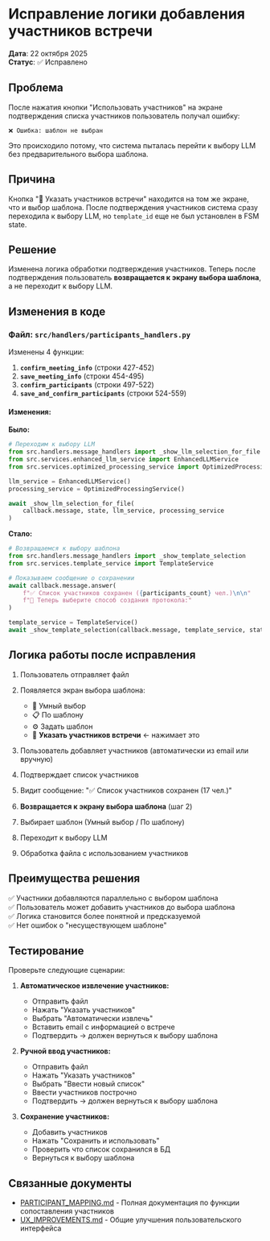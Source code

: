 # Исправление логики добавления участников встречи

**Дата**: 22 октября 2025  
**Статус**: ✅ Исправлено

## Проблема

После нажатия кнопки "Использовать участников" на экране подтверждения списка участников пользователь получал ошибку:

```
❌ Ошибка: шаблон не выбран
```

Это происходило потому, что система пыталась перейти к выбору LLM без предварительного выбора шаблона.

## Причина

Кнопка "👥 Указать участников встречи" находится на том же экране, что и выбор шаблона. После подтверждения участников система сразу переходила к выбору LLM, но `template_id` еще не был установлен в FSM state.

## Решение

Изменена логика обработки подтверждения участников. Теперь после подтверждения пользователь **возвращается к экрану выбора шаблона**, а не переходит к выбору LLM.

## Изменения в коде

### Файл: `src/handlers/participants_handlers.py`

Изменены 4 функции:

1. **`confirm_meeting_info`** (строки 427-452)
2. **`save_meeting_info`** (строки 454-495)
3. **`confirm_participants`** (строки 497-522)
4. **`save_and_confirm_participants`** (строки 524-559)

#### Изменения:

**Было:**
```python
# Переходим к выбору LLM
from src.handlers.message_handlers import _show_llm_selection_for_file
from src.services.enhanced_llm_service import EnhancedLLMService
from src.services.optimized_processing_service import OptimizedProcessingService

llm_service = EnhancedLLMService()
processing_service = OptimizedProcessingService()

await _show_llm_selection_for_file(
    callback.message, state, llm_service, processing_service
)
```

**Стало:**
```python
# Возвращаемся к выбору шаблона
from src.handlers.message_handlers import _show_template_selection
from src.services.template_service import TemplateService

# Показываем сообщение о сохранении
await callback.message.answer(
    f"✅ Список участников сохранен ({participants_count} чел.)\n\n"
    f"📝 Теперь выберите способ создания протокола:"
)

template_service = TemplateService()
await _show_template_selection(callback.message, template_service, state)
```

## Логика работы после исправления

1. Пользователь отправляет файл
2. Появляется экран выбора шаблона:
   - 🤖 Умный выбор
   - 📋 По шаблону
   - ⚙️ Задать шаблон
   - 👥 **Указать участников встречи** ← нажимает это

3. Пользователь добавляет участников (автоматически из email или вручную)
4. Подтверждает список участников
5. Видит сообщение: "✅ Список участников сохранен (17 чел.)"
6. **Возвращается к экрану выбора шаблона** (шаг 2)
7. Выбирает шаблон (Умный выбор / По шаблону)
8. Переходит к выбору LLM
9. Обработка файла с использованием участников

## Преимущества решения

✅ Участники добавляются параллельно с выбором шаблона  
✅ Пользователь может добавить участников до выбора шаблона  
✅ Логика становится более понятной и предсказуемой  
✅ Нет ошибок о "несуществующем шаблоне"  

## Тестирование

Проверьте следующие сценарии:

1. **Автоматическое извлечение участников:**
   - Отправить файл
   - Нажать "Указать участников"
   - Выбрать "Автоматически извлечь"
   - Вставить email с информацией о встрече
   - Подтвердить → должен вернуться к выбору шаблона

2. **Ручной ввод участников:**
   - Отправить файл
   - Нажать "Указать участников"
   - Выбрать "Ввести новый список"
   - Ввести участников построчно
   - Подтвердить → должен вернуться к выбору шаблона

3. **Сохранение участников:**
   - Добавить участников
   - Нажать "Сохранить и использовать"
   - Проверить что список сохранился в БД
   - Вернуться к выбору шаблона

## Связанные документы

- [PARTICIPANT_MAPPING.md](./PARTICIPANT_MAPPING.md) - Полная документация по функции сопоставления участников
- [UX_IMPROVEMENTS.md](./UX_IMPROVEMENTS.md) - Общие улучшения пользовательского интерфейса

